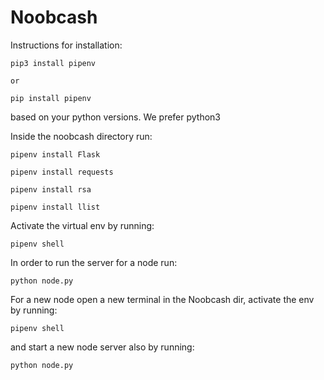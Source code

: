 # Noobcash


Instructions for installation:

	pip3 install pipenv
	
	or
	
	pip install pipenv 
	
based on your python versions. We prefer python3

Inside the noobcash directory run:

	pipenv install Flask

	pipenv install requests

	pipenv install rsa

	pipenv install llist
	
Activate the virtual env by running:
	
	pipenv shell

In order to run the server for a node run:

	python node.py
	
For a new node open a new terminal in the Noobcash dir,
activate the env by running:
	
	pipenv shell
	
and start a new node server also by running:

	python node.py
